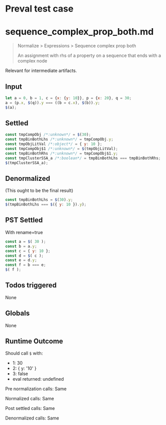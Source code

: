# Preval test case

# sequence_complex_prop_both.md

> Normalize > Expressions > Sequence complex prop both
>
> An assignment with rhs of a property on a sequence that ends with a complex node

Relevant for intermediate artifacts.

## Input

`````js filename=intro
let a = 0, b = 1, c = {x: {y: 10}}, p = {x: 20}, q = 30;
a = (p.x, $(q)).y === ((b = c.x), $(b)).y;
$(a);
`````


## Settled


`````js filename=intro
const tmpCompObj /*:unknown*/ = $(30);
const tmpBinBothLhs /*:unknown*/ = tmpCompObj.y;
const tmpObjLitVal /*:object*/ = { y: 10 };
const tmpCompObj$1 /*:unknown*/ = $(tmpObjLitVal);
const tmpBinBothRhs /*:unknown*/ = tmpCompObj$1.y;
const tmpClusterSSA_a /*:boolean*/ = tmpBinBothLhs === tmpBinBothRhs;
$(tmpClusterSSA_a);
`````


## Denormalized
(This ought to be the final result)

`````js filename=intro
const tmpBinBothLhs = $(30).y;
$(tmpBinBothLhs === $({ y: 10 }).y);
`````


## PST Settled
With rename=true

`````js filename=intro
const a = $( 30 );
const b = a.y;
const c = { y: 10 };
const d = $( c );
const e = d.y;
const f = b === e;
$( f );
`````


## Todos triggered


None


## Globals


None


## Runtime Outcome


Should call `$` with:
 - 1: 30
 - 2: { y: '10' }
 - 3: false
 - eval returned: undefined

Pre normalization calls: Same

Normalized calls: Same

Post settled calls: Same

Denormalized calls: Same

